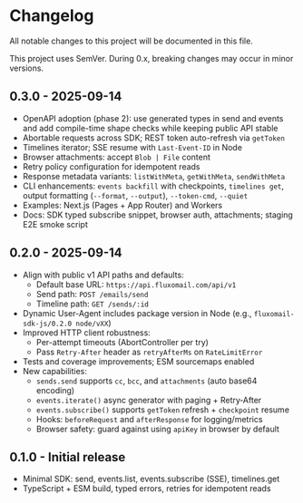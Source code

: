 # Changelog

All notable changes to this project will be documented in this file.

This project uses SemVer. During 0.x, breaking changes may occur in minor versions.

## 0.3.0 - 2025-09-14
- OpenAPI adoption (phase 2): use generated types in send and events and add compile-time shape checks while keeping public API stable
- Abortable requests across SDK; REST token auto-refresh via `getToken`
- Timelines iterator; SSE resume with `Last-Event-ID` in Node
- Browser attachments: accept `Blob | File` content
- Retry policy configuration for idempotent reads
- Response metadata variants: `listWithMeta`, `getWithMeta`, `sendWithMeta`
- CLI enhancements: `events backfill` with checkpoints, `timelines get`, output formatting (`--format`, `--output`), `--token-cmd`, `--quiet`
- Examples: Next.js (Pages + App Router) and Workers
- Docs: SDK typed subscribe snippet, browser auth, attachments; staging E2E smoke script

## 0.2.0 - 2025-09-14
- Align with public v1 API paths and defaults:
  - Default base URL: `https://api.fluxomail.com/api/v1`
  - Send path: `POST /emails/send`
  - Timeline path: `GET /sends/:id`
- Dynamic User-Agent includes package version in Node (e.g., `fluxomail-sdk-js/0.2.0 node/vXX`)
- Improved HTTP client robustness:
  - Per-attempt timeouts (AbortController per try)
  - Pass `Retry-After` header as `retryAfterMs` on `RateLimitError`
- Tests and coverage improvements; ESM sourcemaps enabled
- New capabilities:
  - `sends.send` supports `cc`, `bcc`, and `attachments` (auto base64 encoding)
  - `events.iterate()` async generator with paging + Retry‑After
  - `events.subscribe()` supports `getToken` refresh + `checkpoint` resume
  - Hooks: `beforeRequest` and `afterResponse` for logging/metrics
  - Browser safety: guard against using `apiKey` in browser by default

## 0.1.0 - Initial release
- Minimal SDK: send, events.list, events.subscribe (SSE), timelines.get
- TypeScript + ESM build, typed errors, retries for idempotent reads
